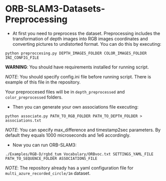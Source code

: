 # ORB-SLAM3-Datasets-Preprocessing
* At first you need to preprocess the dataset. Preprocessing includes the transformation of depth images into RGB images coordinates and converting pictures to undistorted format. You can do this by executing:
```
python preproccesing.py DEPTH_IMAGES_FOLDER COLOR_IMAGES_FOLDER INI_CONFIG_FILE
```
**WARNING**: You should have requirements installed for running script.

*NOTE*: You should specify config.ini file before running script. There is example of this file in the repository.

Your preproccesed files will be in ```depth_preprocessed``` and ```color_preprocessed``` folders.

* Then you can generate your own associations file executing:
```
python associate.py PATH_TO_RGB_FOLDER PATH_TO_DEPTH_FOLDER > associations.txt
```

*NOTE*: You can specify max_difference and timestamp2sec parameters. By default they equals 1000 microseconds and 1e6 accordingly.

* Now you can run ORB-SLAM3:
```
./Examples/RGB-D/rgbd_tum Vocabulary/ORBvoc.txt SETTINGS_YAML_FILE PATH_TO_SEQUENCE_FOLDER ASSOCIATIONS_FILE
```
*NOTE*: The repository already has a yaml configuration file for `multi_azure_recorded_circle/1m` dataset.